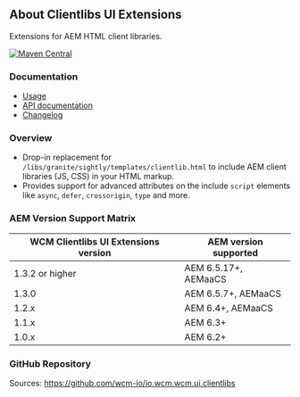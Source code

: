 ## About Clientlibs UI Extensions

Extensions for AEM HTML client libraries.

[![Maven Central](https://img.shields.io/maven-central/v/io.wcm/io.wcm.wcm.ui.clientlibs)](https://repo1.maven.org/maven2/io/wcm/io.wcm.wcm.ui.clientlibs/)


### Documentation

* [Usage][usage]
* [API documentation][apidocs]
* [Changelog][changelog]


### Overview

* Drop-in replacement for `/libs/granite/sightly/templates/clientlib.html` to include AEM client libraries (JS, CSS) in your HTML markup.
* Provides support for advanced attributes on the include `script` elements like `async`, `defer`, `crossorigin`, `type` and more.


### AEM Version Support Matrix

|WCM Clientlibs UI Extensions version |AEM version supported
|-------------------------------------|----------------------
|1.3.2 or higher                      |AEM 6.5.17+, AEMaaCS
|1.3.0                                |AEM 6.5.7+, AEMaaCS
|1.2.x                                |AEM 6.4+, AEMaaCS
|1.1.x                                |AEM 6.3+
|1.0.x                                |AEM 6.2+


### GitHub Repository

Sources: https://github.com/wcm-io/io.wcm.wcm.ui.clientlibs


[usage]: usage.html
[apidocs]: apidocs/
[changelog]: changes-report.html
